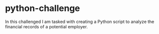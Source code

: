 # python-challenge

In this challenged I am tasked with creating a Python script to analyze the financial records of a potential employer.
